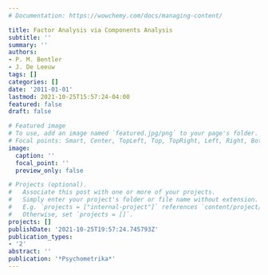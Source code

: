```yaml
---
# Documentation: https://wowchemy.com/docs/managing-content/

title: Factor Analysis via Components Analysis
subtitle: ''
summary: ''
authors:
- P. M. Bentler
- J. De Leeuw
tags: []
categories: []
date: '2011-01-01'
lastmod: 2021-10-25T15:57:24-04:00
featured: false
draft: false

# Featured image
# To use, add an image named `featured.jpg/png` to your page's folder.
# Focal points: Smart, Center, TopLeft, Top, TopRight, Left, Right, BottomLeft, Bottom, BottomRight.
image:
  caption: ''
  focal_point: ''
  preview_only: false

# Projects (optional).
#   Associate this post with one or more of your projects.
#   Simply enter your project's folder or file name without extension.
#   E.g. `projects = ["internal-project"]` references `content/project/deep-learning/index.md`.
#   Otherwise, set `projects = []`.
projects: []
publishDate: '2021-10-25T19:57:24.745793Z'
publication_types:
- '2'
abstract: ''
publication: '*Psychometrika*'
---
```

